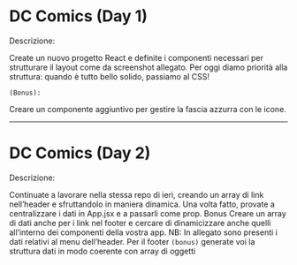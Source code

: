# DC Comics (Day 1)

Descrizione:

Create un nuovo progetto React e definite i componenti necessari per strutturare il layout come da screenshot allegato.
Per oggi diamo priorità alla struttura: quando è tutto bello solido, passiamo al CSS!

`(Bonus):`

Creare un componente aggiuntivo per gestire la fascia azzurra con le icone.

---

# DC Comics (Day 2)

Descrizione:

Continuate a lavorare nella stessa repo di ieri, creando un array di link nell’header e sfruttandolo in maniera dinamica. Una volta fatto, provate a centralizzare i dati in App.jsx e a passarli come prop.
Bonus
Creare un array di dati anche per i link nel footer e cercare di dinamicizzare anche quelli all’interno dei componenti della vostra app.
NB: In allegato sono presenti i dati relativi al menu dell’header. Per il footer `(bonus)` generate voi la struttura dati in modo coerente con array di oggetti
